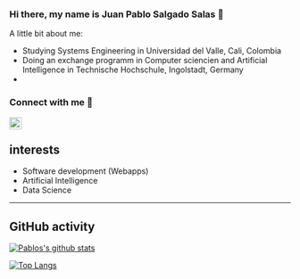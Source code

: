 ### Hi there, my name is Juan Pablo Salgado Salas 👋

A little bit about me:

- Studying Systems Engineering in Universidad del Valle, Cali, Colombia
- Doing an exchange programm in Computer sciencien and Artificial Intelligence in Technische Hochschule, Ingolstadt, Germany 
- 
### Connect with me 🤝

<a href="[https://www.linkedin.com/in/juan-pablo-salgado-salas](https://www.linkedin.com/in/juan-pablo-salgado-salas-b7486b21a/)">
  <img align="left" alt="Juan Pablo's Linkedin" width="22px" src="https://raw.githubusercontent.com/peterthehan/peterthehan/master/assets/linkedin.svg" />
</a>

</br>

## interests
- Software development (Webapps)
- Artificial Intelligence
- Data Science


---
## GitHub activity 
[![Pablos's github stats](https://github-readme-stats.vercel.app/api?username=jpsas31)](https://github.com/jpsas31)

[![Top Langs](https://github-readme-stats.vercel.app/api/top-langs/?username=jpsas31&layout=compact)](https://github.com/jpsas31)
